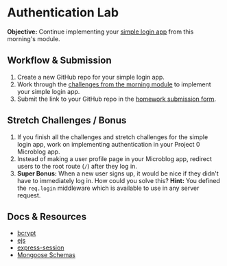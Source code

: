 # Authentication Lab

**Objective:** Continue implementing your <a href="https://github.com/sf-wdi-19-20/modules/tree/master/w4_d3_1_auth_bcrypt" target="_blank">simple login app</a> from this morning's module.

## Workflow & Submission

1. Create a new GitHub repo for your simple login app.
2. Work through the <a href="https://github.com/sf-wdi-19-20/modules/tree/master/w4_d3_1_auth_bcrypt" target="_blank">challenges from the morning module</a> to implement your simple login app.
3. Submit the link to your GitHub repo in the <a href="https://docs.google.com/a/generalassemb.ly/forms/d/14rNXnDaq5X5Rvda-1BRZCl9YmkOoZzf7oxGBEZG_YJE/viewform" target="_blank">homework submission form</a>.

## Stretch Challenges / Bonus

1. If you finish all the challenges and stretch challenges for the simple login app, work on implementing authentication in your Project 0 Microblog app.
2. Instead of making a user profile page in your Microblog app, redirect users to the root route (`/`) after they log in.
3. **Super Bonus:** When a new user signs up, it would be nice if they didn't have to immediately log in. How could you solve this? **Hint:** You defined the `req.login` middleware which is available to use in any server request.

## Docs & Resources

* <a href="https://github.com/ncb000gt/node.bcrypt.js" target="_blank">bcrypt</a>
* <a href="https://github.com/mde/ejs" target="_blank">ejs</a>
* <a href="https://github.com/expressjs/session" target="_blank">express-session</a>
* <a href="http://mongoosejs.com/docs/guide" target="_blank">Mongoose Schemas</a>